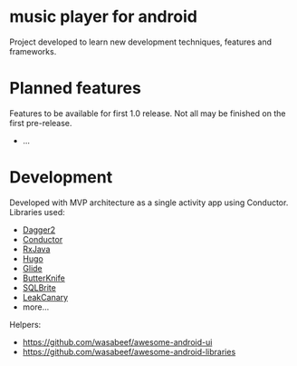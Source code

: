 # music player for android

Project developed to learn new development techniques, features and frameworks.

# Planned features

Features to be available for first 1.0 release. Not all may be finished on the first pre-release.

* ...


# Development

Developed with MVP architecture as a single activity app using Conductor. Libraries used:

* [Dagger2](https://github.com/google/dagger)
* [Conductor](https://github.com/bluelinelabs/Conductor)
* [RxJava](https://github.com/ReactiveX/RxJava)
* [Hugo](https://github.com/JakeWharton/hugo)
* [Glide](https://github.com/bumptech/glide)
* [ButterKnife](https://github.com/JakeWharton/butterknife)
* [SQLBrite](https://github.com/square/sqlbrite)
* [LeakCanary](https://github.com/square/leakcanary)
* more...

Helpers:

* https://github.com/wasabeef/awesome-android-ui
* https://github.com/wasabeef/awesome-android-libraries
